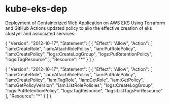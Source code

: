 # kube-eks-dep
Deployment of Containerized Web Application on AWS EKS Using Terraform and GitHub Actions
updated policy to allo the effective creation of eks clustyer and associated services:

{
  "Version": "2012-10-17",
  "Statement": [
    {
      "Effect": "Allow",
      "Action": [
        "iam:CreateRole",
        "iam:AttachRolePolicy",
        "iam:PutRolePolicy",
        "iam:CreatePolicy",
        "logs:CreateLogGroup",
        "logs:PutRetentionPolicy",
        "logs:TagResource"
      ],
      "Resource": "*"
    }
  ]
}

{
  "Version": "2012-10-17",
  "Statement": [
    {
      "Effect": "Allow",
      "Action": [
        "iam:CreateRole",
        "iam:AttachRolePolicy",
        "iam:PutRolePolicy",
        "iam:CreatePolicy",
        "iam:TagRole",
        "iam:GetRole",
        "iam:GetPolicy",
        "iam:GetPolicyVersion",
        "iam:ListRolePolicies",
        "logs:CreateLogGroup",
        "logs:PutRetentionPolicy",
        "logs:TagResource",
        "logs:ListTagsForResource"
      ],
      "Resource": "*"
    }
  ]
}

